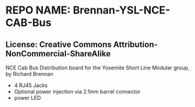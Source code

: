 # REPO NAME: Brennan-YSL-NCE-CAB-Bus
## License: Creative Commons Attribution-NonCommercial-ShareAlike

NCE Cab Bus Distribution board for the Yosemite Short Line Modular group, by Richard Brennan
- 4 RJ45 Jacks
- Optional power injection via 2.1mm barrel connector
- power LED
